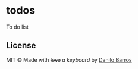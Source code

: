 # todos

To do list

## License

MIT © Made with <strike>love</strike> _a keyboard_ by [Danilo Barros](https://danilobjr.mit-license.org/)
